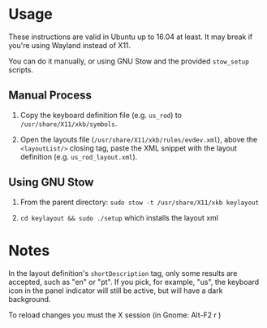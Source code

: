 # Usage

These instructions are valid in Ubuntu up to 16.04 at least. It may
break if you're using Wayland instead of X11.

You can do it manually, or using GNU Stow and the provided `stow_setup` scripts.

## Manual Process

 1. Copy the keyboard definition file (e.g. `us_rod`) to `/usr/share/X11/xkb/symbols`.
 
 2. Open the layouts file (`/usr/share/X11/xkb/rules/evdev.xml`), above the 
   `<layoutList/>` closing tag, paste the XML snippet with the layout definition
   (e.g. `us_rod_layout.xml`). 

## Using GNU Stow

 1. From the parent directory: `sudo stow -t /usr/share/X11/xkb keylayout`

 2. `cd keylayout && sudo ./setup` which installs the layout xml

# Notes

In the layout definition's `shortDescription` tag, only some results are accepted,
such as "en" or "pt". If you pick, for example, "us", the keyboard icon in the panel
indicator will still be active, but will have a dark background.

To reload changes you must the X session (in Gnome: Alt-F2  r <Enter>)
